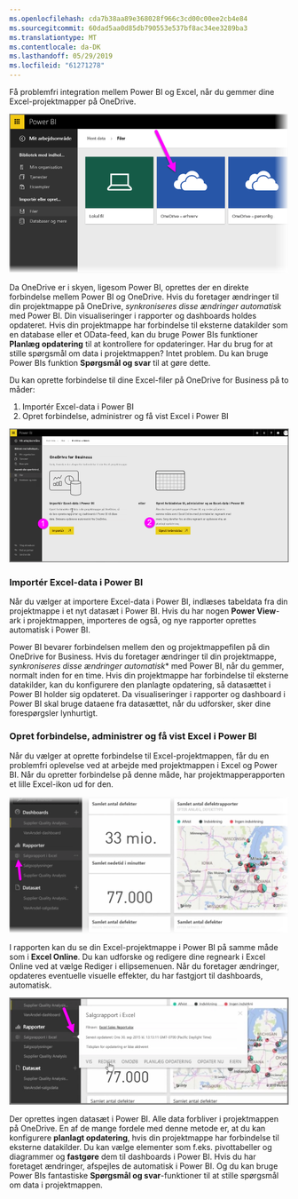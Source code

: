 ```yaml
---
ms.openlocfilehash: cda7b38aa89e368028f966c3cd00c00ee2cb4e84
ms.sourcegitcommit: 60dad5aa0d85db790553e537bf8ac34ee3289ba3
ms.translationtype: MT
ms.contentlocale: da-DK
ms.lasthandoff: 05/29/2019
ms.locfileid: "61271278"
---
```

Få problemfri integration mellem Power BI og Excel, når du gemmer dine Excel-projektmapper på OneDrive.

![](media/5-4-connect-onedrive-for-business/5-4_1.png)

Da OneDrive er i skyen, ligesom Power BI, oprettes der en direkte forbindelse mellem Power BI og OneDrive. Hvis du foretager ændringer til din projektmappe på OneDrive, *synkroniseres disse ændringer automatisk* med Power BI. Din visualiseringer i rapporter og dashboards holdes opdateret. Hvis din projektmappe har forbindelse til eksterne datakilder som en database eller et OData-feed, kan du bruge Power BIs funktioner **Planlæg opdatering** til at kontrollere for opdateringer. Har du brug for at stille spørgsmål om data i projektmappen? Intet problem. Du kan bruge Power BIs funktion **Spørgsmål og svar** til at gøre dette.

Du kan oprette forbindelse til dine Excel-filer på OneDrive for Business på to måder:

1. Importér Excel-data i Power BI
2. Opret forbindelse, administrer og få vist Excel i Power BI

![](media/5-4-connect-onedrive-for-business/5-4_3.png)

### <a name="import-excel-data-into-power-bi"></a>Importér Excel-data i Power BI
Når du vælger at importere Excel-data i Power BI, indlæses tabeldata fra din projektmappe i et nyt datasæt i Power BI. Hvis du har nogen **Power View**-ark i projektmappen, importeres de også, og nye rapporter oprettes automatisk i Power BI.

Power BI bevarer forbindelsen mellem den og projektmappefilen på din OneDrive for Business. Hvis du foretager ændringer til din projektmappe, *synkroniseres disse ændringer automatisk** med Power BI, når du gemmer, normalt inden for en time. Hvis din projektmappe har forbindelse til eksterne datakilder, kan du konfigurere den planlagte opdatering, så datasættet i Power BI holder sig opdateret. Da visualiseringer i rapporter og dashboard i Power BI skal bruge dataene fra datasættet, når du udforsker, sker dine forespørgsler lynhurtigt.

### <a name="connect-manage-and-view-excel-in-power-bi"></a>Opret forbindelse, administrer og få vist Excel i Power BI
Når du vælger at oprette forbindelse til Excel-projektmappen, får du en problemfri oplevelse ved at arbejde med projektmappen i Excel og Power BI. Når du opretter forbindelse på denne måde, har projektmapperapporten et lille Excel-ikon ud for den.

![](media/5-4-connect-onedrive-for-business/5-4_4.png)

I rapporten kan du se din Excel-projektmappe i Power BI på samme måde som i **Excel Online**. Du kan udforske og redigere dine regneark i Excel Online ved at vælge Rediger i ellipsemenuen. Når du foretager ændringer, opdateres eventuelle visuelle effekter, du har fastgjort til dashboards, automatisk.

![](media/5-4-connect-onedrive-for-business/5-4_5.png)

Der oprettes ingen datasæt i Power BI. Alle data forbliver i projektmappen på OneDrive. En af de mange fordele med denne metode er, at du kan konfigurere **planlagt opdatering**, hvis din projektmappe har forbindelse til eksterne datakilder. Du kan vælge elementer som f.eks. pivottabeller og diagrammer og **fastgøre** dem til dashboards i Power BI. Hvis du har foretaget ændringer, afspejles de automatisk i Power BI. Og du kan bruge Power BIs fantastiske **Spørgsmål og svar**-funktioner til at stille spørgsmål om data i projektmappen.  


